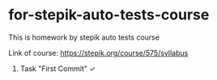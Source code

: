 # for-stepik-auto-tests-course
This is homework by stepik auto tests course

Link of course:
https://stepik.org/course/575/syllabus


1. Task "First Commit" ✓
